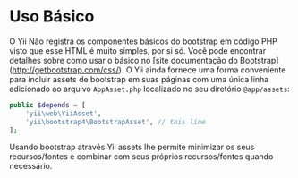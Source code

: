 Uso Básico
===========

O Yii Não registra os componentes básicos do bootstrap em código PHP visto que esse HTML é muito simples, por si só. 
Você pode encontrar detalhes sobre como usar o básico no [site documentação do Bootstrap] (http://getbootstrap.com/css/). O Yii ainda fornece uma
forma conveniente para incluir assets de bootstrap em suas páginas com uma única linha adicionado ao arquivo `AppAsset.php` localizado no seu 
diretório `@app/assets`:

```php
public $depends = [
    'yii\web\YiiAsset',
    'yii\bootstrap4\BootstrapAsset', // this line
];
```

Usando bootstrap através Yii assets lhe permite minimizar os seus recursos/fontes e combinar com seus próprios recursos/fontes quando
necessário.
